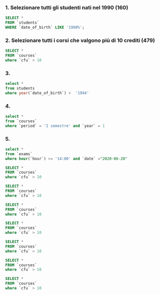 ### 1. Selezionare tutti gli studenti nati nel 1990 (160)

```SQL
SELECT * 
FROM `students`
WHERE `date_of_birth` LIKE '1990%';
```

### 2. Selezionare tutti i corsi che valgono più di 10 crediti (479)

```SQL
SELECT * 
FROM `courses`
where `cfu` > 10
```

### 3.

```SQL
select *
from students
where year(`date_of_birth`) <  '1994'
```


### 4.
```SQL
select *
from `courses`
where `period` = 'I semestre' and `year` = 1
```

### 5.
```SQL
select *
from `exams`
where hour(`hour`) >= '14:00' and `date` ="2020-06-20"
```



```SQL
SELECT * 
FROM `courses`
where `cfu` > 10
```



```SQL
SELECT * 
FROM `courses`
where `cfu` > 10
```




```SQL
SELECT * 
FROM `courses`
where `cfu` > 10
```





```SQL
SELECT * 
FROM `courses`
where `cfu` > 10
```





```SQL
SELECT * 
FROM `courses`
where `cfu` > 10
```



```SQL
SELECT * 
FROM `courses`
where `cfu` > 10
```



```SQL
SELECT * 
FROM `courses`
where `cfu` > 10
```
